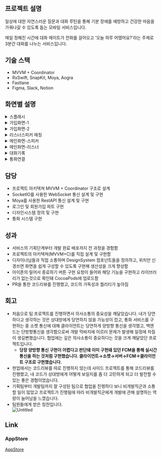 ## 프로젝트 설명

일상에 대한 자연스러운 질문과 대화 루틴을 통해 기분 장애를 예방하고 건강한 마음을 가꿔나갈 수 있도록 돕는 모바일 서비스입니다.

매일 정해진 시간에 대화 메이트가 전화를 걸어오고 ‘오늘 하루 어땠어요?’라는 주제로 3분간 대화를 나누는 서비스입니다.

## 기술 스택

- MVVM + Coordinator
- RxSwift, SnapKit, Moya, Aogra
- Fastlane
- Figma, Slack, Notion

## 화면별 설명

<details>
    <summary>스플래시</summary>
    <img src="https://user-images.githubusercontent.com/59193640/208905375-8da90f85-d842-4d87-8d17-2756f54b05dd.png" width=150 height=266>
    <ul>
        <li>로그인은 애플로그인 하나만 제공합니다.</li>
        <li>애플로그인을 성공하면 받은 토큰을 서버로 보내면, 서버에서 해당 토큰으로 애플에 검증 후 액세스 토큰을 발급받아 다시 리턴해줍니다. 해당 액세스토큰으로 서버와의 통신을 합니다.</li>
        <li>게스트로 둘로보기로 들어가면 큰 기능이 불가능한데 굳이 넣은 이유는 애플의 앱 리젝사유중 단순 로그인 기능으로 사용하는데 애플로그인 하나만 있으면 안된다고 앱을 둘러볼 수 있는 다른 방법이 필요하다해 추가했습니다.</li>
    </ul>
</details>

<details>
    <summary>가입화면-1</summary>
    <img src="https://user-images.githubusercontent.com/59193640/208905980-af5d63e6-7a40-4660-a876-1b07c4e18c45.png" width=150 height=266>
    <ul>
        <li>애플로그인 시 가입한 정보가 없다면 나타나는 가입화면입니다.</li>
        <li>성별, 연령대, 하는일, 소개글에 대한 입력을 받습니다.</li>
        <li>소개글을 제외한 모든값을 입력하면 다음 버튼이 활성화됩니다.</li>
    </ul>
</details>

<details>
    <summary>가입화면-2</summary>
    <img src="https://user-images.githubusercontent.com/59193640/208906107-53dc86c6-1a50-48d4-8fa0-1ab59843a539.png" width=150 height=266>
    <img src="https://user-images.githubusercontent.com/59193640/208906322-dad00d25-104f-4656-980d-f34bbd70dae1.png" width=150 height=266>
    <ul>
        <li>프로필 이미지를 선택할 수 있습니다. 총 아홉가지 프로필을 저희쪽에서 제공하며 서버와는 단순 코드로 싱크를 맞춰 사용합니다.</li>
        <li>프로필 이미지 선택, 닉네임 중복 확인이 되지 않으면 다음버튼이 활성화 되지 않습니다.</li>
        <li>중복확인은 서버를 통해 확인하고 응답받습니다.</li>
        <li>중복확인 된 상태에서도 닉네임이 변경되면 바로 버튼이 비활성화 됩니다.</li>
    </ul>
</details>

<details>
    <summary>리스너스피커 매칭</summary>
    <img src="https://user-images.githubusercontent.com/59193640/208906491-5fcf7c25-1adb-49af-8661-427802ecc9bb.png" width=150 height=266>
    <ul>
        <li>스피커가 리스너와의 매칭을 신청하는 화면입니다.</li>
        <li>화면의 모든 내용을 입력해야 신청이 가능합니다.</li>
        <li>신청내용을 토대로 가장 가까운 리스너를 매칭시켜줍니다.</li>
        <li>가입화면과 비슷한 뷰들이 보인다면 전부 디자인시스템으로 구현됐고 재사용됐습니다.</li>
    </ul>
</details>

<details>
    <summary>메인화면-스피커</summary>
    <img src="https://user-images.githubusercontent.com/59193640/208906624-7702f3fc-b7e4-4d42-99e0-3f07f15c310e.png" width=150 height=266>
    <ul>
        <li>리스너가 매칭된 후 스피커의 화면입니다.</li>
        <li>현재 매칭된 리스너를 보여줍니다.</li>
        <li>일주일간의 대화 기록, 대화 기간, 대화 시간 등을 보여줍니다.</li>
        <li>대화미루기 기능을 통해 하루 대화를 미룰 수 있습니다.</li>
    </ul>
</details>

<details>
    <summary>메인화면-리스너</summary>
    <img src="https://user-images.githubusercontent.com/59193640/208906862-4120f3e5-717a-4e58-853f-f1c6b3cfb2c9.png" width=150 height=266>
    <ul>
        <li>리스너의 메인화면입니다.</li>
        <li>현재 매칭된 스피커들의 리스트를 보여줍니다.</li>
        <li>현재 진행중인 대화만 표시되고 이미 지난 대화는 대화기록탭에 표시됩니다.</li>
        <li>전화걸기 버튼을 통해 정해진 시간에 스피커에게 전화를 걸 수 있습니다.</li>
        <li>전화 걸기 버튼을 누르면 FCM을통해 스피커에게 푸시가 발송되고, 스피커가 해당 푸시를 받은 후 앱에 들어오면 자동으로 전화 연결이 진행됩니다.</li>
    </ul>
</details>

<details>
    <summary>대화기록</summary>
    <img src="https://user-images.githubusercontent.com/59193640/208906945-eed074b7-1028-42da-8ca9-733ffc0fc949.png" width=150 height=266>
    <ul>
        <li>대화기록 화면입니다.</li>
        <li>리스너 스피커 구분없이 이미 지난 대화에 대한 기록을 확인할 수 있습니다.</li>
        <li></li>
    </ul>
</details>

<details>
    <summary>통화연결</summary>
    <img src="https://user-images.githubusercontent.com/59193640/208907026-b7729fb4-1262-4906-8bb1-6712387cbcff.png" width=150 height=266>
    <ul>
        <li>현재 통화중인 상대방, 시간 등의 정보를 확인할 수 있습니다.</li>
        <li>Agora SDK를 활용하여 통화기능을 구현했습니다.</li>
        <li>통화 연결 로직은 아래와 같습니다<ol>
        <li>리스너가 스피커에게 통화를 건다 - 소켓 연결 및 푸시발송</li>
        <li>스피커가 푸시를 받은 후 통화를 받는다 - 소켓 연결</li>
        <li>소켓룸에 리스너와 스피커가 들어온경우 두 유저에게 FCM으로 AgoraChannel에 입장가능한 토큰을 보낸다</li>
        <li>토큰을 받은 두 유저는 통화 연결에 성공한다.</li></ol>
        <li>가장 아쉬운점은 소켓 양방향 통신 구현이 안돼 이를 FCM으로 대체해 불필요한 코드가 더 생긴 점이다.</li>
    </ul>
</details> 

## 담당

- 프로젝트 아키텍쳐 MVVM + Coordinator 구조로 설계
- SocketIO를 사용한 WebSocket 통신 설계 및 구현
- Moya를 사용한 RestAPI 통신 설계 및 구현
- 로그인 및 회원가입 파트 구현
- 디자인시스템 정의 및 구현
- 통화 시스템 구현

## 성과

- 서비스의 기획단계부터 개발 완료 배포까지 전 과정을 경험함
- 프로젝트의 아키텍쳐(MVVM+C)를 직접 설계 및 구현함
- 디자이너님들과 직접 소통하며 DesignSystem 컴포넌트들을 정의하고, 위치만 신경쓰면 화면을 쉽게 구성할 수 있도록 구현해 생산성을 크게 향상함
- 아이폰의 밀어서 종료하기 버튼 구현 요청이 들어와 해당 기능을 구현하고 라이브러리가 없는것으로 확인돼 CocoaPods에 업로드함
- PR을 통한 코드리뷰를 진행했고, 코드의 가독성과 퀄리티가 높아짐

## **회고**

- 처음으로 팀 프로젝트를 진행하면서 의사소통의 중요성을 깨달았습니다. 내가 당연하다고 생각하는 것은 상대방에게 당연하지 않을 가능성이 컸고, 통화 서비스를 구현하는 중 소켓 통신에 대해 클라이언트는 당연하게 양방향 통신을 생각했고, 백엔드는 단방향통신을 생각함으로써 개발 막바지에 이르러 문제가 발생해 일정에 차질이 생길뻔했습니다. 협업에는 깊은 의사소통이 중요하다는 것을 크게 깨달았던 프로젝트입니다.
    - **당장 양방향 통신 구현이 어렵다고 판단돼 이미 구현돼 있던 FCM을 통해 실시간 통신을 하는 것처럼 구현했습니다. 클라이언트→소켓→서버→FCM→클라이언트 구조로 구현했습니다.**
- 현업에서는 코드리뷰를 따로 진행하지 않는데 사이드 프로젝트를 통해 코드리뷰를 진행했고, 내 코드가 상대방에게 어떻게 보일지를 좀 더 고민하게 되고 더 발전할 수 있는 좋은 경험이었습니다.
- 기획팀부터 개발팀까지 잘 구성된 팀으로 협업을 진행하다 보니 비개발직군과 소통할 일이 많았고 프로젝트가 진행됨에 따라 비개발직군에게 개발에 관해 설명하는 역량이 늘어남을 느꼈습니다.
- 팀원들에게 받은 칭찬입니다.   
![Untitled](https://user-images.githubusercontent.com/59193640/208907965-7f224555-e1f3-4063-a657-477a5a47c79f.png)

## Link

### AppStore

[AppStore](https://apps.apple.com/kr/app/id1641642480)
